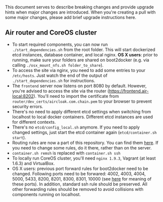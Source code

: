 This document serves to describe breaking changes and provide upgrade hints when major changes are introduced. When you're creating a pull with some major changes, please add brief upgrade instructions here.

## Air router and CoreOS cluster

- To start required components, you can now run `./start_dependencies.sh` from the root folder. This will start dockerized etcd instances, database container, and local nginx. __OS X users__: prior to running, make sure your folders are shared on boot2docker (e.g. via calling `./osx_mount_nfs.sh folder_to_share`).
- To access the site via nginx, you need to add some entries to your `/etc/hosts`. Just watch the end of the output of `./start_dependencies.sh` for instructions.
- The `frontend` server now listens on port 8080 by default. However, you're advised to access the site via the router (https://frontend.air-local:8202). You'll need to import the certificate from `router/dev_certs/aircloak.com.chain.pem` to your browser to prevent security errors.
- There's no need to apply different etcd settings when switching from localhost to local docker containers. Different etcd instances are used for different contexts.
- There's no `etcd/config_local.sh` anymore. If you need to apply changed settings, just start the etcd container again (`etcd/container.sh start`).
- Routing rules are now a part of this repository. You can find them [here](router/docker/nginx). If you need to change some rules, do it there, rather than on the server.
- `container.sh remsh` is replaced with `container.sh ssh`
- To locally run CoreOS cluster, you'll need `nginx 1.9.3`, Vagrant (at least 1.6.3) and VirtualBox.
- OS X users: previous port forward rules for boot2docker need to be changed. Following ports need to be forwared: 4002, 4003, 4004, 5000, 5433, 8200, 8201, 8300, 8301, 10000 (see [here](README.md#exposed-container-ports) for meaning of these ports). In addition, standard ssh rule should be preserved. All other forwarding rules should be removed to avoid collisions with components running on localhost.
